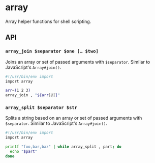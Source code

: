 # array

Array helper functions for shell scripting.


## API

### `array_join $separator $one [… $two]`

Joins an array or set of passed arguments with `$separator`.
Similar to JavaScript's `Array#join()`.

```bash
#!/usr/bin/env import
import array

arr=(1 2 3)
array_join , "${arr[@]}"
```

### `array_split $separator $str`

Splits a string based on an array or set of passed arguments with `$separator`.
Similar to JavaScript's `Array#join()`.

```bash
#!/usr/bin/env import
import array

printf "foo,bar,baz" | while array_split , part; do
  echo "$part"
done
```
